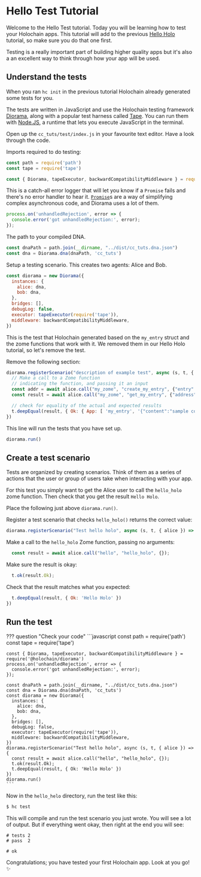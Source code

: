 # Hello Test Tutorial

Welcome to the Hello Test tutorial. Today you will be learning how to test your Holochain apps. This tutorial will add to the previous [Hello Holo]() tutorial, so make sure you do that one first.

Testing is a really important part of building higher quality apps but it's also a an excellent way to think through how your app will be used.

## Understand the tests

When you ran `hc init` in the previous tutorial Holochain already generated some tests for you.

The tests are written in JavaScript and use the Holochain testing framework [Diorama](https://github.com/holochain/diorama), along with a popular test harness called [Tape](https://github.com/substack/tape). You can run them with [Node.JS](https://nodejs.org/en/), a runtime that lets you execute JavaScript in the terminal.

Open up the `cc_tuts/test/index.js` in your favourite text editor. Have a look through the code.

Imports required to do testing:
```javascript
const path = require('path')
const tape = require('tape')

const { Diorama, tapeExecutor, backwardCompatibilityMiddleware } = require('@holochain/diorama')
```

This is a catch-all error logger that will let you know if a `Promise` fails and there's no error handler to hear it. [`Promise`](https://developer.mozilla.org/en-US/docs/Web/JavaScript/Reference/Global_Objects/Promise)s are a way of simplifying complex asynchronous code, and Diorama uses a lot of them.

```javascript
process.on('unhandledRejection', error => {
  console.error('got unhandledRejection:', error);
});

```

The path to your compiled DNA.

```javascript
const dnaPath = path.join(__dirname, "../dist/cc_tuts.dna.json")
const dna = Diorama.dna(dnaPath, 'cc_tuts')
```

Setup a testing scenario.
This creates two agents: Alice and Bob.

```javascript
const diorama = new Diorama({
  instances: {
    alice: dna,
    bob: dna,
  },
  bridges: [],
  debugLog: false,
  executor: tapeExecutor(require('tape')),
  middleware: backwardCompatibilityMiddleware,
})
```

This is the test that Holochain generated based on the `my_entry` struct and the zome functions that work with it. We removed them in our Hello Holo tutorial, so let's remove the test.

Remove the following section:

```javascript
diorama.registerScenario("description of example test", async (s, t, { alice }) => {
  // Make a call to a Zome function
  // indicating the function, and passing it an input
  const addr = await alice.call("my_zome", "create_my_entry", {"entry" : {"content":"sample content"}})
  const result = await alice.call("my_zome", "get_my_entry", {"address": addr.Ok})

  // check for equality of the actual and expected results
  t.deepEqual(result, { Ok: { App: [ 'my_entry', '{"content":"sample content"}' ] } })
})
```

This line will run the tests that you have set up.

```javascript
diorama.run()
```

## Create a test scenario

Tests are organized by creating scenarios. Think of them as a series of actions that the user or group of users take when interacting with your app.

For this test you simply want to get the Alice user to call the `hello_holo` zome function. Then check that you get the result `Hello Holo`.

Place the following just above `diorama.run()`.

Register a test scenario that checks `hello_holo()` returns the correct value:

```javascript
diorama.registerScenario("Test hello holo", async (s, t, { alice }) => {
```

Make a call to the `hello_holo` Zome function, passing no arguments:

```javascript
  const result = await alice.call("hello", "hello_holo", {});
```

Make sure the result is okay:

```javascript
  t.ok(result.Ok);
```

Check that the result matches what you expected:

```javascript
  t.deepEqual(result, { Ok: 'Hello Holo' })
})
```
## Run the test
??? question "Check your code"
    ```javascript
    const path = require('path')
    const tape = require('tape')
    
    const { Diorama, tapeExecutor, backwardCompatibilityMiddleware } = require('@holochain/diorama')
    process.on('unhandledRejection', error => {
      console.error('got unhandledRejection:', error);
    });
    
    const dnaPath = path.join(__dirname, "../dist/cc_tuts.dna.json")
    const dna = Diorama.dna(dnaPath, 'cc_tuts')
    const diorama = new Diorama({
      instances: {
        alice: dna,
        bob: dna,
      },
      bridges: [],
      debugLog: false,
      executor: tapeExecutor(require('tape')),
      middleware: backwardCompatibilityMiddleware,
    })
    diorama.registerScenario("Test hello holo", async (s, t, { alice }) => {
      const result = await alice.call("hello", "hello_holo", {});
      t.ok(result.Ok);
      t.deepEqual(result, { Ok: 'Hello Holo' })
    })
    diorama.run()
    ```
Now in the `hello_helo` directory, run the test like this:
```bash
$ hc test
```

This will compile and run the test scenario you just wrote. You will see a lot of output. But if everything went okay, then right at the end you will see:

```
# tests 2
# pass  2

# ok
```

Congratulations; you have tested your first Holochain app. Look at you go! :sparkles: 
